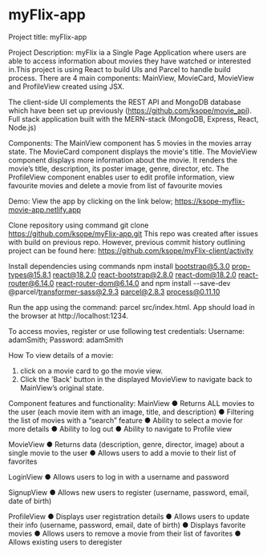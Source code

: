 # myFlix-app
Project title: myFlix-app

Project Description:
myFlix ia a Single Page Application where users are able to access information about movies they have watched or interested in.This project is using React to build UIs and Parcel to handle build process. There are 4 main components: MainView, MovieCard, MovieView and ProfileView created using JSX.

The client-side UI complements the REST API and MongoDB database which have been set up previously (https://github.com/ksope/movie_api). Full stack application built with the MERN-stack (MongoDB, Express, React, Node.js)

Components:
The MainView component has 5 movies in the movies array state.
The MovieCard component displays the movie's title.
The MovieView component displays more information about the movie. It renders the movie’s title, description, its poster image, genre, director, etc.
The ProfileView component enables user to edit profile information, view favourite movies and delete a movie from list of favourite movies

Demo:
View the app by clicking on the link below;
https://ksope-myflix-movie-app.netlify.app

Clone repository using command git clone https://github.com/ksope/myFlix-app.git
This repo was created after issues with build on previous repo. However, previous commit history outlining project can be found here: https://github.com/ksope/myFlix-client/activity

Install dependencies using commands npm install bootstrap@5.3.0 prop-types@15.8.1 react@18.2.0 react-bootstrap@2.8.0 react-dom@18.2.0 react-router@6.14.0 react-router-dom@6.14.0  and npm install --save-dev @parcel/transformer-sass@2.9.3 parcel@2.8.3 process@0.11.10

Run the app using the command: parcel src/index.html. App should load in the browser at http://localhost:1234.

To access movies, register or use following test credentials: Username: adamSmith; Password: adamSmith

How To view details of a movie:
1. click on a movie card to go the movie view.
2. Click the 'Back' button in the displayed MovieView to navigate back to MainView’s original state.

Component features and functionality:
MainView
● Returns ALL movies to the user (each movie item with an image, title, and description)
● Filtering the list of movies with a “search” feature
● Ability to select a movie for more details
● Ability to log out
● Ability to navigate to Profile view

MovieView
● Returns data (description, genre, director, image) about a single movie to the user
● Allows users to add a movie to their list of favorites

LoginView
● Allows users to log in with a username and password

SignupView
● Allows new users to register (username, password, email, date of birth)

ProfileView
● Displays user registration details
● Allows users to update their info (username, password, email, date of birth)
● Displays favorite movies
● Allows users to remove a movie from their list of favorites
● Allows existing users to deregister
